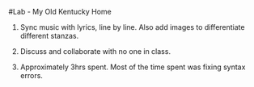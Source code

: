 #Lab - My Old Kentucky Home

1. Sync music with lyrics, line by line. Also add images to differentiate
   different stanzas. 

2. Discuss and collaborate with no one in class. 

3. Approximately 3hrs spent. Most of the time spent was fixing syntax errors. 
